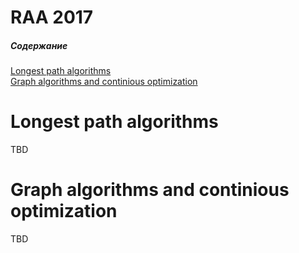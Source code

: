 #  RAA 2017

##### Содержание
[Longest path algorithms](#longestpath)  
[Graph algorithms and continious optimization](#graph)  

<a name="longest_path"/>

# Longest path algorithms
TBD

<a name="graph"/>

# Graph algorithms and continious optimization
TBD
